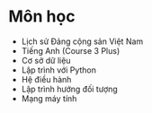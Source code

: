 # Môn học
- Lịch sử Đảng cộng sản Việt Nam
- Tiếng Anh (Course 3 Plus)
- Cơ sở dữ liệu
- Lập trình với Python
- Hệ điều hành
- Lập trình hướng đối tượng
- Mạng máy tính